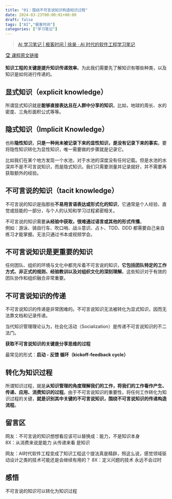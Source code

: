 ```yaml
---
title: "01｜围绕不可言说知识构造知识过程"
date: 2024-03-23T00:00:01+08:00
draft: false
tags: ["AI","极客时间"]
categories: ["学习笔记"]
---
```


> [AI 学习笔记 | 极客时间 | 徐昊 · AI 时代的软件工程学习笔记](../dir)

[🏆 课程原文链接](http://gk.link/a/12j6C)

**知识工程的关键是提升知识传递效率**。为此我们需要先了解知识有哪些种类，以及知识是如何进行传递的。

## 显式知识（explicit knowledge）

所谓显式知识就是**能够直接表达且在人群中分享的知识**。比如，地球的周长、水的密度、三角形面积公式等等。

## 隐式知识（Implicit Knowledge）

也称**隐性知识**，**只是一种尚未被记录下来的显性知识，是没有记录下来的事实**。要将隐性知识转化为显性知识，唯一需要做的步骤就是记录它。

比如我们在某个地方发现一个水池，对于水池的深度没有任何记载。但是水池的水深并不是不可言说知识，而是隐式知识。我们只需要测量并记录就好，并不需要再获取额外的经验。

## 不可言说的知识（tacit knowledge）

不可言说的知识是指那些**不易用言语表达或形式化的知识**，它通常是个人经验、直觉或技能的一部分，与个人的认知和学习过程紧密相关。

不可言说的知识需要**从经验中获取，很难通过语言或其他的形式传播**。  
例如：游泳、骑自行车、吹口哨、战斗意识、占卜、TDD、DDD 都需要自己亲自练习才能掌握。无法只通过书本或视频学会。

## 不可言说知识是更重要的知识

任何团队、组织的环境与文化中都充斥着不可言说的知识，**它包括团队特定的工作方式、非正式的规则、经验教训以及对组织文化的深刻理解**。这些知识对于有效的团队协作和组织融合非常重要。

## 不可言说知识的传递

不可言说知识的传递是非常困难的。不可言说知识无法被转化为显式知识，因而无法靠文档和记录传递。

当代知识管理理论认为，社会化活动（Socialization）是传递不可言说知识的不二法门。

**获取不可言说知识的关键是分享思维的过程**

最常见的形式：**启动 - 反馈 循环（kickoff-feedback cycle）**

## 转化为知识过程

所谓知识过程，就是**从知识管理的角度理解我们的工作，将我们的工作看作产生、传递、应用、消费知识的过程**。由于不可言说知识的重要性，将任何工作转化为知识过程的关键，**就是识别其中关键的不可言说知识，围绕不可言说知识的传递构造流程**。

## 留言区

网友：不可言说的知识想想看应该可以替换成：能力，不是知识本身  
8X：从消费来说是能力 从传递来看 是知识

网友：AI时代软件工程变成了知识工程这个提法真是精辟，照这么说，感觉领域驱动设计之类的技术可能还是会继续有用的？
8X：定义问题的技术 永远不会过时

## 感悟

不可言说的知识可以转化为知识过程